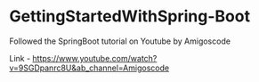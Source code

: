 # GettingStartedWithSpring-Boot
Followed the SpringBoot tutorial on Youtube by Amigoscode

Link - https://www.youtube.com/watch?v=9SGDpanrc8U&ab_channel=Amigoscode
